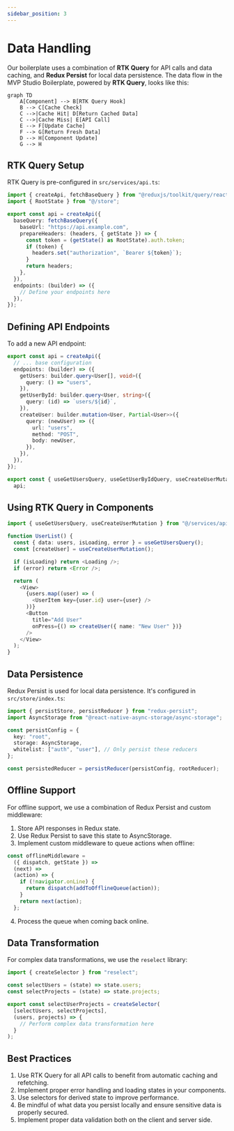 ```yaml
---
sidebar_position: 3
---
```


# Data Handling

Our boilerplate uses a combination of **RTK Query** for API calls and data caching, and **Redux Persist** for local data persistence. The data flow in the MVP Studio Boilerplate, powered by **RTK Query**, looks like this:

```mermaid
graph TD
    A[Component] --> B[RTK Query Hook]
    B --> C[Cache Check]
    C -->|Cache Hit| D[Return Cached Data]
    C -->|Cache Miss| E[API Call]
    E --> F[Update Cache]
    F --> G[Return Fresh Data]
    D --> H[Component Update]
    G --> H
```

## RTK Query Setup

RTK Query is pre-configured in `src/services/api.ts`:

```typescript
import { createApi, fetchBaseQuery } from "@reduxjs/toolkit/query/react";
import { RootState } from "@/store";

export const api = createApi({
  baseQuery: fetchBaseQuery({
    baseUrl: "https://api.example.com",
    prepareHeaders: (headers, { getState }) => {
      const token = (getState() as RootState).auth.token;
      if (token) {
        headers.set("authorization", `Bearer ${token}`);
      }
      return headers;
    },
  }),
  endpoints: (builder) => ({
    // Define your endpoints here
  }),
});
```

## Defining API Endpoints

To add a new API endpoint:

```typescript
export const api = createApi({
  // ... base configuration
  endpoints: (builder) => ({
    getUsers: builder.query<User[], void>({
      query: () => "users",
    }),
    getUserById: builder.query<User, string>({
      query: (id) => `users/${id}`,
    }),
    createUser: builder.mutation<User, Partial<User>>({
      query: (newUser) => ({
        url: "users",
        method: "POST",
        body: newUser,
      }),
    }),
  }),
});

export const { useGetUsersQuery, useGetUserByIdQuery, useCreateUserMutation } =
  api;
```

## Using RTK Query in Components

```typescript
import { useGetUsersQuery, useCreateUserMutation } from "@/services/api";

function UserList() {
  const { data: users, isLoading, error } = useGetUsersQuery();
  const [createUser] = useCreateUserMutation();

  if (isLoading) return <Loading />;
  if (error) return <Error />;

  return (
    <View>
      {users.map((user) => (
        <UserItem key={user.id} user={user} />
      ))}
      <Button
        title="Add User"
        onPress={() => createUser({ name: "New User" })}
      />
    </View>
  );
}
```

## Data Persistence

Redux Persist is used for local data persistence. It's configured in `src/store/index.ts`:

```typescript
import { persistStore, persistReducer } from "redux-persist";
import AsyncStorage from "@react-native-async-storage/async-storage";

const persistConfig = {
  key: "root",
  storage: AsyncStorage,
  whitelist: ["auth", "user"], // Only persist these reducers
};

const persistedReducer = persistReducer(persistConfig, rootReducer);
```

## Offline Support

For offline support, we use a combination of Redux Persist and custom middleware:

1. Store API responses in Redux state.
2. Use Redux Persist to save this state to AsyncStorage.
3. Implement custom middleware to queue actions when offline:

```typescript
const offlineMiddleware =
  ({ dispatch, getState }) =>
  (next) =>
  (action) => {
    if (!navigator.onLine) {
      return dispatch(addToOfflineQueue(action));
    }
    return next(action);
  };
```

4. Process the queue when coming back online.

## Data Transformation

For complex data transformations, we use the `reselect` library:

```typescript
import { createSelector } from "reselect";

const selectUsers = (state) => state.users;
const selectProjects = (state) => state.projects;

export const selectUserProjects = createSelector(
  [selectUsers, selectProjects],
  (users, projects) => {
    // Perform complex data transformation here
  }
);
```

## Best Practices

1. Use RTK Query for all API calls to benefit from automatic caching and refetching.
2. Implement proper error handling and loading states in your components.
3. Use selectors for derived state to improve performance.
4. Be mindful of what data you persist locally and ensure sensitive data is properly secured.
5. Implement proper data validation both on the client and server side.
